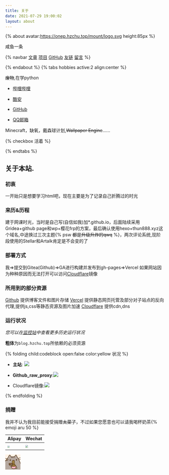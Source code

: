 ```yaml
---
title: 关于
date: 2021-07-29 19:00:02
layout: about
---
```


{% about avatar:https://onep.hzchu.top/mount/logo.svg height:85px %}

咸鱼一条

{% navbar [文章](/) [项目](/wiki/) [GitHub](https://github.com/thun888/) [友链](/friends/) [留言](/say/) %}

{% endabout %}
{% tabs hobbies active:2 align:center %}

<!-- tab 技能 -->

~~废物~~,在学python

<!-- tab 联系方式 -->

- [哔哩哔哩](https://space.bilibili.com/451090261)

- [酷安](https://www.coolapk.com/u/2399850)

- [GitHub](https://www.github.com/thun888)

- [QQ邮箱](mailto:thun888@qq.com)

<!-- tab 游戏 -->

Minecraft，缺氧，戴森球计划,~~Wallpaper Engine~~......

<!-- tab Todo -->
{% checkbox 活着 %}

{% endtabs %}

## 关于本站.

### 初衷

一开始只是想要学习html吧，现在主要是为了记录自己折腾过的时光

### 来历&历程

建于网课时光，当时是自己写(自信如我)加\*.github.io，后面陆续采用Gridea+github page和wp+樱花frp的方案，最后确认使用hexo+thun888.xyz这个域名,中途换过三次主题{% psw <del>都是升级升炸的qwq</del> %}，两次评论系统,现阶段使用的Stellar和Artalk肯定是不会变的了

### 部署方式

我=>提交到Gitea(Github)=>GA进行构建并发布到gh-pages=>Vercel
如果网站因为种种原因而无法打开可以访问[Cloudflare](https://cfblog.hzchu.top/)镜像

### 所用到的部分资源

[Github](https://github.com/) 提供博客文件和图片存储
[Vercel](https://vercel.com/) 提供静态网页托管及部分对子站点的反向代理,提供js,css等静态资源及图片加速
[Cloudflare](https://www.cloudflare.com/) 提供cdn,dns

### 运行状况

*您可以在*[*监控站*](https://status.hzchu.top/)*中查看更多历史运行状况*

**粗体**为`blog.hzchu.top`所依赖的必须资源

{% folding child:codeblock open:false color:yellow 状况 %}

- **主站**: <span class="tag-plugin emoji"><img style="height:1.5em" src="https://img.shields.io/website?url=https://blog.hzchu.top"></span>

- **Github_raw_proxy**:<span class="tag-plugin emoji"><img style="height:1.5em" src="https://img.shields.io/website?url=https://raw.hzchu.top/thun888/myblog/gh-page/img/satus.png"></span>

- Cloudflare镜像:<span class="tag-plugin emoji"><img style="height:1.5em" src="https://img.shields.io/website?url=https://cfblog.hzchu.top"></span>

{% endfolding %}

### 捐赠

我并不认为我目前能接受捐赠~~太菜了~~，不过如果您愿意也可以请我喝杯奶茶{% emoji aru 50 %}

|Alipay|Wechat|
|-|-|
|<img src="https://onep.hzchu.top/mount/pic/2023/01/25/63d0a914495c1.webp" style="zoom:42.5%;" />|<img src="https://onep.hzchu.top/mount/pic/2023/01/25/63d0a92955df2.webp" style="zoom:50%;" />|

![](/img/post/5b73a4a33f9bb3df5e1236b4021492fe.gif)